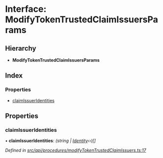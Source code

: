 # Interface: ModifyTokenTrustedClaimIssuersParams

## Hierarchy

* **ModifyTokenTrustedClaimIssuersParams**

## Index

### Properties

* [claimIssuerIdentities](modifytokentrustedclaimissuersparams.md#claimissueridentities)

## Properties

###  claimIssuerIdentities

• **claimIssuerIdentities**: *(string | [Identity](../classes/identity.md)‹›)[]*

*Defined in [src/api/procedures/modifyTokenTrustedClaimIssuers.ts:17](https://github.com/PolymathNetwork/polymesh-sdk/blob/ad17cbf/src/api/procedures/modifyTokenTrustedClaimIssuers.ts#L17)*
